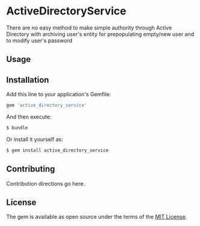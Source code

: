 # ActiveDirectoryService
There are no easy method to make simple authority through Active Directory with archiving user's entity for prepopulating empty/new user and to modify user's password 

## Usage

## Installation
Add this line to your application's Gemfile:

```ruby
gem 'active_directory_service'
```

And then execute:
```bash
$ bundle
```

Or install it yourself as:
```bash
$ gem install active_directory_service
```

## Contributing
Contribution directions go here.

## License
The gem is available as open source under the terms of the [MIT License](http://opensource.org/licenses/MIT).

